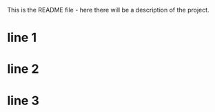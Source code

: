 This is the README file - here there will be a description of the project.

# line 1
# line 2
# line 3